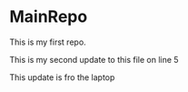 # MainRepo
This is my first repo.


This is my second update to this file on line 5


This update is fro the laptop
